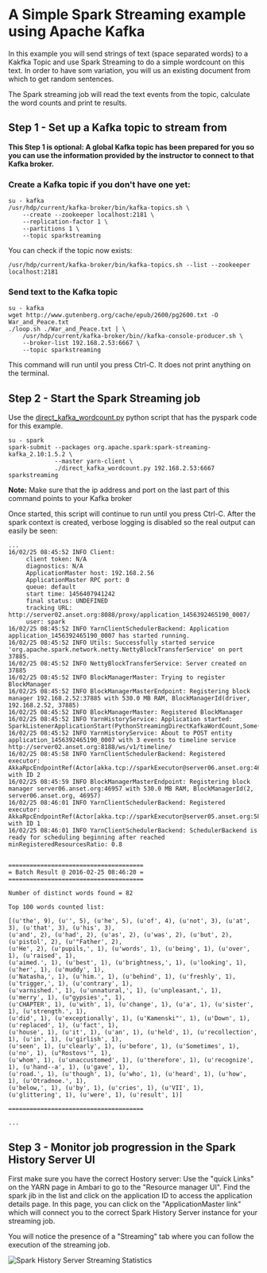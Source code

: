 # A Simple Spark Streaming example using Apache Kafka

In this example you will send strings of text (space separated words) to a Kakfka Topic and use Spark Streaming to do a simple wordcount on this text. In order to have som variation, you will us an existing document from which to get random sentences.

The Spark streaming job will read the text events from the topic, calculate the word counts and print te results.

## Step 1 - Set up a Kafka topic to stream from 


**This Step 1 is optional: A global Kafka topic has been prepared for you so you can use the information provided by the instructor to connect to that Kafka broker.**
 
### Create a Kafka topic if you don't have one yet:

    su - kafka
    /usr/hdp/current/kafka-broker/bin/kafka-topics.sh \
        --create --zookeeper localhost:2181 \
        --replication-factor 1 \ 
        --partitions 1 \ 
        --topic sparkstreaming

You can check if the topic now exists:

    /usr/hdp/current/kafka-broker/bin/kafka-topics.sh --list --zookeeper localhost:2181


### Send text to the Kafka topic


    su - kafka
    wget http://www.gutenberg.org/cache/epub/2600/pg2600.txt -O War_and_Peace.txt
    ./loop.sh ./War_and_Peace.txt | \
        /usr/hdp/current/kafka-broker/bin//kafka-console-producer.sh \
        --broker-list 192.168.2.53:6667 \ 
        --topic sparkstreaming


This command will run until you press Ctrl-C. It does not print anything on the terminal.


## Step 2 - Start the Spark Streaming job

Use the [direct_kafka_wordcount.py](https://raw.githubusercontent.com/anset/SparkDemos/master/SimpleKafkaStreaming/direct_kafka_wordcount.py) python script that has the pyspark code for this example.

    su - spark
    spark-submit --packages org.apache.spark:spark-streaming-kafka_2.10:1.5.2 \
                 --master yarn-client \
                 ./direct_kafka_wordcount.py 192.168.2.53:6667 sparkstreaming

**Note:** Make sure that the ip address and port on the last part of this command points to your Kafka broker 

Once started, this script will continue to run until you press Ctrl-C. After the spark context is created, verbose logging is disabled so the real output can easily be seen:

```
...
16/02/25 08:45:52 INFO Client: 
	 client token: N/A
	 diagnostics: N/A
	 ApplicationMaster host: 192.168.2.56
	 ApplicationMaster RPC port: 0
	 queue: default
	 start time: 1456407941242
	 final status: UNDEFINED
	 tracking URL: http://server02.anset.org:8088/proxy/application_1456392465190_0007/
	 user: spark
16/02/25 08:45:52 INFO YarnClientSchedulerBackend: Application application_1456392465190_0007 has started running.
16/02/25 08:45:52 INFO Utils: Successfully started service 'org.apache.spark.network.netty.NettyBlockTransferService' on port 37885.
16/02/25 08:45:52 INFO NettyBlockTransferService: Server created on 37885
16/02/25 08:45:52 INFO BlockManagerMaster: Trying to register BlockManager
16/02/25 08:45:52 INFO BlockManagerMasterEndpoint: Registering block manager 192.168.2.52:37885 with 530.0 MB RAM, BlockManagerId(driver, 192.168.2.52, 37885)
16/02/25 08:45:52 INFO BlockManagerMaster: Registered BlockManager
16/02/25 08:45:52 INFO YarnHistoryService: Application started: SparkListenerApplicationStart(PythonStreamingDirectKafkaWordCount,Some(application_1456392465190_0007),1456407929435,spark,None,None)
16/02/25 08:45:52 INFO YarnHistoryService: About to POST entity application_1456392465190_0007 with 3 events to timeline service http://server02.anset.org:8188/ws/v1/timeline/
16/02/25 08:45:58 INFO YarnClientSchedulerBackend: Registered executor: AkkaRpcEndpointRef(Actor[akka.tcp://sparkExecutor@server06.anset.org:46283/user/Executor#1389738519]) with ID 2
16/02/25 08:45:59 INFO BlockManagerMasterEndpoint: Registering block manager server06.anset.org:46957 with 530.0 MB RAM, BlockManagerId(2, server06.anset.org, 46957)
16/02/25 08:46:01 INFO YarnClientSchedulerBackend: Registered executor: AkkaRpcEndpointRef(Actor[akka.tcp://sparkExecutor@server05.anset.org:58707/user/Executor#-1987030888]) with ID 1
16/02/25 08:46:01 INFO YarnClientSchedulerBackend: SchedulerBackend is ready for scheduling beginning after reached minRegisteredResourcesRatio: 0.8


======================================
= Batch Result @ 2016-02-25 08:46:20 =
======================================

Number of distinct words found = 82

Top 100 words counted list:

[(u'the', 9), (u'', 5), (u'he', 5), (u'of', 4), (u'not', 3), (u'at', 3), (u'that', 3), (u'his', 3),
(u'and', 2), (u'had', 2), (u'as', 2), (u'was', 2), (u'but', 2), (u'pistol', 2), (u'"Father', 2), 
(u'He', 2), (u'pupils,', 1), (u'words', 1), (u'being', 1), (u'over', 1), (u'raised', 1), 
(u'aimed.', 1), (u'best', 1), (u'brightness,', 1), (u'looking', 1), (u'her', 1), (u'muddy', 1), 
(u'Natasha,', 1), (u'him.', 1), (u'behind', 1), (u'freshly', 1), (u'trigger,', 1), (u'contrary', 1), 
(u'varnished.', 1), (u'unnatural,', 1), (u'unpleasant,', 1), (u'merry', 1), (u"gypsies',", 1), 
(u'CHAPTER', 1), (u'with', 1), (u'change', 1), (u'a', 1), (u'sister', 1), (u'strength.', 1), 
(u'did', 1), (u'exceptionally', 1), (u'Kamenski"', 1), (u'Down', 1), (u'replaced', 1), (u'fact', 1), 
(u'house', 1), (u'it', 1), (u'an', 1), (u'held', 1), (u'recollection', 1), (u'in', 1), (u'girlish', 1),
(u'seen', 1), (u'clearly', 1), (u'before', 1), (u'Sometimes', 1), (u'no', 1), (u"Rostovs'", 1), 
(u'whom', 1), (u'unaccustomed', 1), (u'therefore', 1), (u'recognize', 1), (u'hand--a', 1), (u'gave', 1), 
(u'road.', 1), (u'though', 1), (u'who', 1), (u'heard', 1), (u'how', 1), (u'Otradnoe.', 1), 
(u'below,', 1), (u'by', 1), (u'cries', 1), (u'VII', 1), (u'glittering', 1), (u'were', 1), (u'result', 1)]

======================================

...

```

## Step 3 - Monitor job progression in the Spark History Server UI

First make sure you have the correct Hostory server: Use the "quick Links" on the YARN page in Ambari to go to the "Resource manager UI". Find the spark jib in the list and click on the application ID to access the application details page. In this page, you can click on the "ApplicationMaster link" which will connect you to the correct Spark History Server instance for your streaming job.

 You will notice the presence of a "Streaming" tab where you can follow the execution of the streaming job.
 
 ![Spark History Server Streaming Statistics](https://raw.githubusercontent.com/anset/SparkDemos/master/SimpleKafkaStreaming/HistoryServerStreamingStatistics.png)

